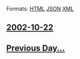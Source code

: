 
Formats: [HTML](2002/10/22/index.html)  [JSON](2002/10/22/index.json)  [XML](2002/10/22/index.xml)  

## [2002-10-22](/news/2002/10/22/index.md)

## [Previous Day...](/news/2002/10/21/index.md)

